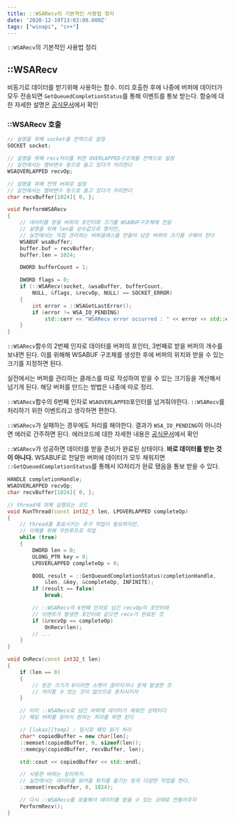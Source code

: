 ```yaml
---
title: ::WSARecv의 기본적인 사용법 정리
date: '2020-12-19T13:03:00.000Z'
tags: ["winapi", "c++"]
---
```


`::WSARecv`의 기본적인 사용법 정리
<!-- end -->

## ::WSARecv
비동기로 데이터를 받기위해 사용하는 함수. 미리 호출한 후에 나중에 버퍼에 데이터가 모두 전송되면 `GetQueuedCompletionStatus`를 통해 이벤트를 통보 받는다. 함숭에 대한 자세한 설명은 [공식문서](https://docs.microsoft.com/en-us/windows/win32/api/winsock2/nf-winsock2-wsarecv)에서 확인

### ::WSARecv 호출
```cpp
// 설명을 위해 socket을 전역으로 설정
SOCKET socket;

// 설명을 위해 recv처리를 위한 OVERLAPPED구조체를 전역으로 설정
// 실전에서는 멤버변수 등으로 들고 있다가 처리한다
WSAOVERLAPPED recvOp;

// 설명을 위해 전역 버퍼로 설정
// 실전에서는 멤버변수 등으로 들고 있다가 처리한다
char recvBuffer[1024]{ 0, };

void PerformWSARecv
{
    // 데이터를 받을 버퍼의 포인터와 크기를 WSABUF구조체에 전달
    // 설명을 위해 len을 상수값으로 했지만,
    // 실전에서는 직접 관리하는 버퍼클래스를 만들어 남은 버퍼의 크기를 구해야 한다
    WSABUF wsaBuffer;
    buffer.buf = recvBuffer;
    buffer.len = 1024;

    DWORD bufferCount = 1;

    DWORD flags = 0;
    if (::WSARecv(socket, &wsaBuffer, bufferCount,
        NULL, &flags, &recvOp, NULL) == SOCKET_ERROR)
    {
        int error = ::WSAGetLastError();
        if (error != WSA_IO_PENDING)
            std::cerr << "WSARecv error occurred : " << error << std::endl;
    }
}
```
`::WSARecv`함수의 2번째 인자로 데이터를 버퍼의 포인터, 3번째로 받을 버퍼의 개수를 보내면 된다. 이를 위해해 WSABUF 구조체를 생성한 후에 버퍼의 위치와 받을 수 있는 크기를 지정하면 된다.

실전에서는 버퍼를 관리하는 클래스를 따로 작성하여 받을 수 있는 크기등을 계산해서 넘기게 된다. 해당 버퍼를 만드는 방법은 나중에 따로 정리.

`::WSARecv`함수의 6번째 인자로 `WSAOVERLAPPED`포인터를 넘겨줘야한다. `::WSARecv`를 처리하기 위한 이벤트라고 생각하면 편한다.

`::WSARecv`가 실패하는 경우에도 처리를 해야한다. 결과가 `WSA_IO_PENDING`이 아니라면 에러로 간주하면 된다. 에러코드에 대한 자세한 내용은 [공식문서](https://docs.microsoft.com/en-us/windows/win32/winsock/windows-sockets-error-codes-2)에서 확인

`::WSARecv`가 성공하면 데이터를 받을 준비가 완료된 상태이다. **바로 데이터를 받는 것이 아니다.** WSABUF로 전달한 버퍼에 데이터가 모두 채워지면 `::GetQueuedCompletionStatus`를 통해서 IO처리가 완료 됐음을 통보 받을 수 있다.

```cpp
HANDLE completionHandle;
WSAOVERLAPPED recvOp;
char recvBuffer[1024]{ 0, };

// thread에 의해 실행되는 코드
void RunThread(const int32_t len, LPOVERLAPPED completeOp)
{
    // thread를 종료시키는 추가 작업이 필요하지만,
    // 이해를 위해 무한루프로 작업
    while (true)
    {
        DWORD len = 0;
        ULONG_PTR key = 0;
        LPOVERLAPPED completeOp = 0;

        BOOL result = ::GetQueuedCompletionStatus(completionHandle,
            &len, &key, &completeOp, INFINITE);
        if (result == false)
            break;

        // ::WSARecv의 6번째 인자로 넘긴 recvOp의 포인터와
        // 이벤트가 발생한 포인터와 같으면 recv가 완료된 것
        if (&recvOp == completeOp)
            OnRecv(len);
        // ...
    }
}

void OnRecv(const int32_t len)
{
    if (len == 0)
    {
        // 받은 크기가 0이라면 소켓이 끊어지거나 문제 발생한 것
        // 처리할 수 있는 것이 없으므로 중지시키자
    }

    // 이미 ::WSARecv로 넘긴 버퍼에 데이터가 채워진 상태이다
    // 해당 버퍼를 읽어서 원하는 처리를 하면 된다

    // [lukas][temp] : 임시로 패킷 읽기 처리
    char* copiedBuffer = new char[len];
    ::memset(copiedBuffer, 0, sizeof(len));
    ::memcpy(copiedBuffer, recvBuffer, len);

    std::cout << copiedBuffer << std::endl;

    // 사용한 버퍼는 정리하자.
    // 실전에서는 데이터를 읽어올 위치를 옮기는 등의 다양한 작업을 한다.
    ::memset(recvBuffer, 0, 1024);

    // 다시 ::WSARecv를 호출해서 데이터를 받을 수 있는 상태로 만들어주자
    PerformRecv();
}
```

